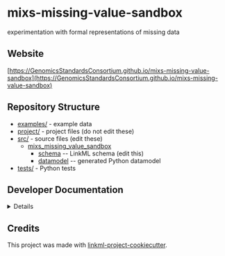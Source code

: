 # mixs-missing-value-sandbox

experimentation with formal representations of missing data

## Website

[https://GenomicsStandardsConsortium.github.io/mixs-missing-value-sandbox](https://GenomicsStandardsConsortium.github.io/mixs-missing-value-sandbox)

## Repository Structure

* [examples/](examples/) - example data
* [project/](project/) - project files (do not edit these)
* [src/](src/) - source files (edit these)
    * [mixs_missing_value_sandbox](src/mixs_missing_value_sandbox)
        * [schema](src/mixs_missing_value_sandbox/schema) -- LinkML schema
          (edit this)
        * [datamodel](src/mixs_missing_value_sandbox/datamodel) -- generated
          Python datamodel
* [tests/](tests/) - Python tests

## Developer Documentation

<details>
Use the `make` command to generate project artefacts:

* `make all`: make everything
* `make deploy`: deploys site

</details>

## Credits

This project was made with
[linkml-project-cookiecutter](https://github.com/linkml/linkml-project-cookiecutter).
